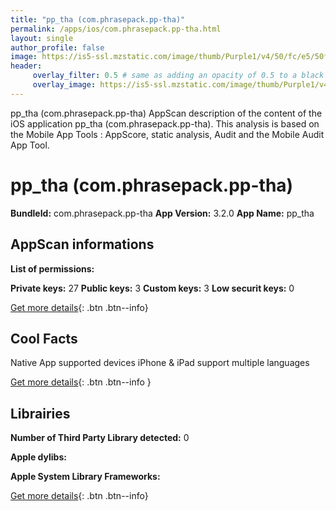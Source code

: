 ```yaml
---
title: "pp_tha (com.phrasepack.pp-tha)"
permalink: /apps/ios/com.phrasepack.pp-tha.html
layout: single
author_profile: false
image: https://is5-ssl.mzstatic.com/image/thumb/Purple1/v4/50/fc/e5/50fce5b6-854c-7126-f441-a7cba55f048a/pr_source.png/512x512bb.jpg
header: 
     overlay_filter: 0.5 # same as adding an opacity of 0.5 to a black background
     overlay_image: https://is5-ssl.mzstatic.com/image/thumb/Purple1/v4/50/fc/e5/50fce5b6-854c-7126-f441-a7cba55f048a/pr_source.png/512x512bb.jpg
---
```

pp_tha (com.phrasepack.pp-tha) AppScan description of the content of the iOS application pp_tha (com.phrasepack.pp-tha). This analysis is based on the Mobile App Tools : AppScore, static analysis, Audit and the Mobile Audit App Tool.

# pp_tha (com.phrasepack.pp-tha)

**BundleId:** com.phrasepack.pp-tha
**App Version:** 3.2.0
**App Name:** pp_tha


## AppScan informations 

**List of permissions:** 
  
  
**Private keys:** 27
**Public keys:** 3
**Custom keys:** 3
**Low securit keys:** 0
  
[Get more details](/pricing.html){: .btn .btn--info}

## Cool Facts

Native App
supported devices iPhone & iPad
support multiple languages
  
[Get more details](/pricing.html){: .btn .btn--info }

## Librairies 
**Number of Third Party Library detected:** 0


**Apple dylibs:**


**Apple System Library Frameworks:**


  
[Get more details](/pricing.html){: .btn .btn--info}

